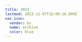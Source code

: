 ```yaml
---
title: 2023
lastmod: 2023-11-07T16:09:16.099Z
nav_icon:
  vendor: bs
  name: archive
  color: blue
---
```


